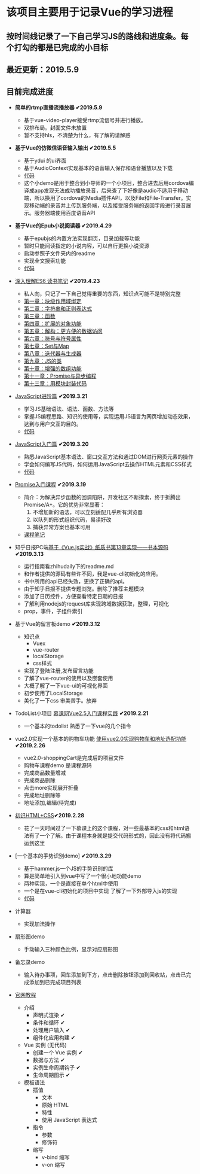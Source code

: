 该项目主要用于记录Vue的学习进程
============================

按时间线记录了一下自己学习JS的路线和进度条。每个打勾的都是已完成的小目标
------------------------------------------------------------------

最近更新：2019.5.9
-------------------

目前完成进度
-------------------

* **简单的rtmp直播流播放器 ✔2019.5.9**
  * 基于vue-video-player接受rtmp流信号并进行播放。
  * 双排布局。封面文件未放置
  * 暂不支持hls，不清楚为什么，有了解的请解惑

* **基于Vue的仿微信语音输入输出 ✔2019.5.5**
  * 基于ydui 的ui界面
  * 基于AudioContext实现基本的语音输入保存和语音播放以及下载
  * [代码](https://github.com/LinStan/VueStudy/tree/master/WeChat-voice-input)
  * 这个小demo是用于整合到小导师的一个小项目，整合进去后用cordova编译成app发现无法成功播放录音，后来查了下好像是audio不适用于移动端，所以换用了cordova的Media插件API，以及File和File-Transfer。实现移动端的录音并上传到服务端，以及接受服务端的返回字段进行录音展示。服务器端使用百度语音API

* **基于Vue的Epub小说阅读器 ✔2019.4.29**
  * 基于epubjs的内置方法实现翻页，目录加载等功能
  * 暂时只能阅读指定的小说内容，可以自行更换小说资源
  * 启动参照子文件夹内的readme
  * 实现全文搜索功能
  * [代码](https://github.com/LinStan/VueStudy/tree/master/vue-reader)

* [深入理解ES6 读书笔记](https://book.douban.com/subject/27072230/) **✔2019.4.23**
  * 私人向，只记了一下自己觉得重要的东西，知识点可能不是特别完整
  * [第一章：块级作用域绑定](https://github.com/LinStan/VueStudy/tree/master/读书笔记/深入理解ES6/第一章：块级作用域绑定.md)
  * [第二章：字符串和正则表达式](https://github.com/LinStan/VueStudy/tree/master/读书笔记/深入理解ES6/第二章：字符串和正则表达式.md)
  * [第三章：函数](https://github.com/LinStan/VueStudy/tree/master/读书笔记/深入理解ES6/第三章：函数.md)
  * [第四章：扩展的对象功能](https://github.com/LinStan/VueStudy/tree/master/读书笔记/深入理解ES6/第四章：扩展的对象功能.md)
  * [第五章：解构：更方便的数据访问](https://github.com/LinStan/VueStudy/tree/master/读书笔记/深入理解ES6/第五章：解构：更方便的数据访问.md)
  * [第六章：符号与符号属性](https://github.com/LinStan/VueStudy/tree/master/读书笔记/深入理解ES6/第六章：符号与符号属性.md)
  * [第七章：Set与Map](https://github.com/LinStan/VueStudy/tree/master/读书笔记/深入理解ES6/第七章：Set与Map.md)
  * [第八章：迭代器与生成器](https://github.com/LinStan/VueStudy/tree/master/读书笔记/深入理解ES6/第八章：迭代器与生成器.md)
  * [第九章：JS的类](https://github.com/LinStan/VueStudy/tree/master/读书笔记/深入理解ES6/第九章：JS的类.md)
  * [第十章：增强的数组功能](https://github.com/LinStan/VueStudy/tree/master/读书笔记/深入理解ES6/第十章：增强的数组功能.md)
  * [第十一章：Promise与异步编程](https://github.com/LinStan/VueStudy/tree/master/读书笔记/深入理解ES6/第十一章：Promise与异步编程.md)
  * [第十三章：用模块封装代码](https://github.com/LinStan/VueStudy/tree/master/读书笔记/深入理解ES6/第十三章：用模块封装代码.md)
  
* [JavaScript进阶篇](https://www.imooc.com/learn/10) <b>✔2019.3.21</b>
  * 学习JS基础语法、语法、函数、方法等
  * 掌握JS编程思路、知识的使用等，实现运用JS语言为网页增加动态效果，达到与用户交互的目的。
  * [代码](https://github.com/LinStan/VueStudy/tree/master/JS进阶篇)

* [JavaScript入门篇](https://www.imooc.com/learn/36)   <b>✔2019.3.20</b>
  * 熟悉JavaScript基本语法、窗口交互方法和通过DOM进行网页元素的操作
  * 学会如何编写JS代码，如何运用JavaScript去操作HTML元素和CSS样式
  * [代码](https://github.com/LinStan/VueStudy/tree/master/JS入门篇)

* [Promise入门课程](https://www.imooc.com/learn/949) <b>✔2019.3.19</b>
  * 简介：为解决异步函数的回调陷阱，开发社区不断摸索，终于折腾出 Promise/A+。它的优势非常显著：
    1. 不增加新的语法，可以立刻适配几乎所有浏览器 
    2. 以队列的形式组织代码，易读好改 
    3. 捕获异常方案也基本可用
  * [课程笔记](https://github.com/LinStan/VueStudy/blob/master/读书笔记/Promise入门课程笔记.md)

* 知乎日报PC端[基于《Vue.js实战》纸质书第13章实现——书本源码](https://github.com/icarusion/vue-book/tree/master/daily) <b>✔2019.3.13</b>
  * 运行指南看zhihudaily下的readme.md
  * 和作者提供的源码有些许不同，我是vue-cli初始化的应用。
  * 书中所用的api已经失效，更换了正确的api。
  * 由于知乎日报不提供专题浏览。删除了推荐主题模块
  * 添加了日历控件，方便查看特定日期的日报
  * 了解利用nodejs的request库实现跨域数据获取，整理，可视化
  * prop，事件，子组件索引
  
* 基于Vue的留言板demo <b>✔2019.3.12</b>
  * 知识点
    * Vuex
    * vue-router
    * localStorage
    * css样式
  * 实现了登陆注册,发布留言功能
  * 了解了vue-router的使用以及嵌套使用
  * 大概了解了一下vue-ui的可视化界面
  * 初步使用了LocalStorage 
  * 美化了一下css 审美苦手。放弃
  
* TodoList小项目 [慕课网Vue2.5入门课程实践](https://www.imooc.com/learn/980) <b>✔2019.2.21</b>
  * 一个基本的todolist 熟悉了一下vue的几个指令
  
* vue2.0实现一个基本的购物车功能 [使用vue2.0实现购物车和地址选配功能](https://www.imooc.com/learn/796) <b>✔2019.2.26</b>
  * vue2.0-shoppingCart是完成后的项目文件
  * 购物车课程demo 是课程源码
  * 完成商品数量增减
  * 完成商品删除
  * 点击more实现展开折叠
  * 完成地址删除等
  * 地址添加,编辑(待完成)
  
* [初识HTML+CSS](https://www.imooc.com/learn/9)**✔2019.2.28**
  * 花了一天时间过了一下慕课上的这个课程，对一些最基本的css和html语法有了一个了解。由于课程本身就是提交代码形式的，因此没有将代码搬运到这里
  
* [一个基本的手势识别demo]  **✔2019.3.29**
  * 基于hammer.js一个JS的手势识别的库
  * 算是简单地引入到vue中写了一个很小地功能demo
  * 两种实现，一个是直接在单个html中使用
  * 一个是在vue-cli初始化的项目中实现 了解了一下外部导入js的实现
  * [代码](https://github.com/LinStan/VueStudy/blob/master/gesture_touch)

* 计算器<br> 
  * 实现加法操作<br>
* 扇形图demo<br>
  * 手动输入三种颜色比例，显示对应扇形图<br>
* 备忘录demo<br>
  * 输入待办事项，回车添加到下方，点击删除按钮添加到回收站，点击已完成添加到已完成项目列表<br>
* [官网教程](https://cn.vuejs.org/v2/guide/)
  * 介绍
    * 声明式渲染 ✔
    * 条件和循环 ✔
    * 处理用户输入 ✔
    * 组件化应用构建 ✔
  * Vue 实例 (无代码)
    * 创建一个 Vue 实例 ✔
    * 数据与方法 ✔
    * 实例生命周期钩子 ✔
    * 生命周期图示 ✔
  * 模板语法
    * 插值
      * 文本
      * 原始 HTML
      * 特性
      * 使用 JavaScript 表达式
    * 指令
      * 参数
      * 修饰符
    * 缩写
      * v-bind 缩写
      * v-on 缩写
